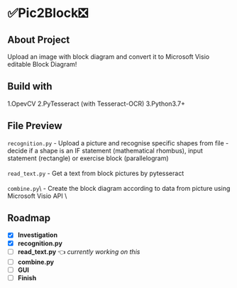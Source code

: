 # :white_check_mark:Pic2Block:negative_squared_cross_mark:

## About Project
Upload an image with block diagram and convert it to Microsoft Visio editable Block Diagram!

## Build with
1.OpevCV 
2.PyTesseract (with Tesseract-OCR)
3.Python3.7+

## File Preview

 `recognition.py` - Upload a picture and recognise specific shapes from file - decide if a shape is an IF statement (mathematical rhombus), input statement (rectangle) or exercise block (parallelogram)\
 \
 `read_text.py` - Get a text from block pictures by pytesseract\
 \
 `combine.py`\ - Create the block diagram according to data from picture using Microsoft Visio API
 \

## Roadmap

- [x] **Investigation** 
- [x] **recognition.py**
- [ ] **read_text.py** :point_left: *currently working on this*
- [ ] **combine.py** 
- [ ] **GUI**  
- [ ] **Finish**
